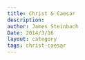 ```yaml
---
title: Christ & Caesar
description:
author: James Steinbach
Date: 2014/3/16
layout: category
tags: christ-caesar
---
```

